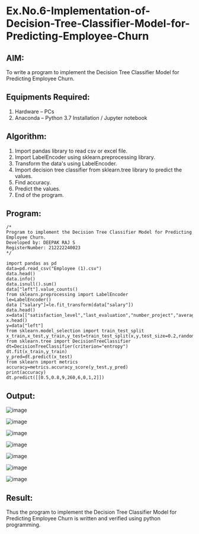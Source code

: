 # Ex.No.6-Implementation-of-Decision-Tree-Classifier-Model-for-Predicting-Employee-Churn

## AIM:
To write a program to implement the Decision Tree Classifier Model for Predicting Employee Churn.

## Equipments Required:
1. Hardware – PCs
2. Anaconda – Python 3.7 Installation / Jupyter notebook

## Algorithm:

1. Import pandas library to read csv or excel file.
2. Import LabelEncoder using sklearn.preprocessing library.
3. Transform the data's using LabelEncoder.
4. Import decision tree classifier from sklearn.tree library to predict the values.
5. Find accuracy.
6. Predict the values.
7. End of the program.

## Program:
```
/*
Program to implement the Decision Tree Classifier Model for Predicting Employee Churn.
Developed by: DEEPAK RAJ S
RegisterNumber: 212222240023
*/
```

```
import pandas as pd
data=pd.read_csv("Employee (1).csv")
data.head()
data.info()
data.isnull().sum()
data["left"].value_counts()
from sklearn.preprocessing import LabelEncoder
le=LabelEncoder()
data ["salary"]=le.fit_transform(data["salary"])
data.head()
x=data[["satisfaction_level","last_evaluation","number_project","average_montly_hours","time_spend_company","Work_accident","promotion_last_5years","salary"]]
x.head()
y=data["left"]
from sklearn.model_selection import train_test_split
x_train,x_test,y_train,y_test=train_test_split(x,y,test_size=0.2,random_state=100)
from sklearn.tree import DecisionTreeClassifier
dt=DecisionTreeClassifier(criterion="entropy")
dt.fit(x_train,y_train)
y_pred=dt.predict(x_test)
from sklearn import metrics
accuracy=metrics.accuracy_score(y_test,y_pred)
print(accuracy)
dt.predict([[0.5,0.8,9,260,6,0,1,2]])
```

## Output:

![image](https://github.com/Sriram8452/Implementation-of-Decision-Tree-Classifier-Model-for-Predicting-Employee-Churn/assets/118708032/9863ba0f-6dc6-48b9-b6ee-53380f1938cb)

![image](https://github.com/Sriram8452/Implementation-of-Decision-Tree-Classifier-Model-for-Predicting-Employee-Churn/assets/118708032/b823b527-9080-4d47-8144-a75f11b8ff33)

![image](https://github.com/Sriram8452/Implementation-of-Decision-Tree-Classifier-Model-for-Predicting-Employee-Churn/assets/118708032/54c501c3-b063-4edf-87e0-4cd709f01af0)

![image](https://github.com/Sriram8452/Implementation-of-Decision-Tree-Classifier-Model-for-Predicting-Employee-Churn/assets/118708032/ac85c899-5d60-4240-9b88-fb1bd318fbc6)


![image](https://github.com/Sriram8452/Implementation-of-Decision-Tree-Classifier-Model-for-Predicting-Employee-Churn/assets/118708032/593863a0-b603-4058-8342-04e8ed200f6f)



![image](https://github.com/Sriram8452/Implementation-of-Decision-Tree-Classifier-Model-for-Predicting-Employee-Churn/assets/118708032/59c9d6c2-7088-4ea2-8ddd-cd183ebf4034)

![image](https://github.com/Sriram8452/Implementation-of-Decision-Tree-Classifier-Model-for-Predicting-Employee-Churn/assets/118708032/6f2ccedb-a907-4191-ac4c-ab9f1efe5771)






## Result:
Thus the program to implement the  Decision Tree Classifier Model for Predicting Employee Churn is written and verified using python programming.
